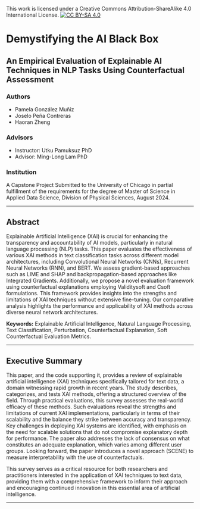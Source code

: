 This work is licensed under a Creative Commons Attribution-ShareAlike 4.0 International License. 
[![CC BY-SA 4.0](https://licensebuttons.net/l/by-sa/4.0/88x31.png)](http://creativecommons.org/licenses/by-sa/4.0/)


# Demystifying the AI Black Box

## An Empirical Evaluation of Explainable AI Techniques in NLP Tasks Using Counterfactual Assessment

### Authors
- Pamela González Muñiz
- Joselo Peña Contreras
- Haoran Zheng

### Advisors
- Instructor: Utku Pamuksuz PhD
- Advisor: Ming-Long Lam PhD

### Institution
A Capstone Project Submitted to the University of Chicago in partial fulfillment of the requirements for the degree of Master of Science in Applied Data Science, Division of Physical Sciences, August 2024.

---

## Abstract
Explainable Artificial Intelligence (XAI) is crucial for enhancing the transparency and accountability of AI models, particularly in natural language processing (NLP) tasks. This paper evaluates the effectiveness of various XAI methods in text classification tasks across different model architectures, including Convolutional Neural Networks (CNNs), Recurrent Neural Networks (RNN), and BERT. We assess gradient-based approaches such as LIME and SHAP and backpropagation-based approaches like Integrated Gradients. Additionally, we propose a novel evaluation framework using counterfactual explanations employing Validitysoft and Csoft formulations. This framework provides insights into the strengths and limitations of XAI techniques without extensive fine-tuning. Our comparative analysis highlights the performance and applicability of XAI methods across diverse neural network architectures.

**Keywords:** Explainable Artificial Intelligence, Natural Language Processing, Text Classification, Perturbation, Counterfactual Explanation, Soft Counterfactual Evaluation Metrics.

---

## Executive Summary
This paper, and the code supporting it, provides a review of explainable artificial intelligence (XAI) techniques specifically tailored for text data, a domain witnessing rapid growth in recent years. The study describes, categorizes, and tests XAI methods, offering a structured overview of the field. Through practical evaluations, this survey assesses the real-world efficacy of these methods. Such evaluations reveal the strengths and limitations of current XAI implementations, particularly in terms of their scalability and the balance they strike between accuracy and transparency. Key challenges in deploying XAI systems are identified, with emphasis on the need for scalable solutions that do not compromise explanatory depth for performance. The paper also addresses the lack of consensus on what constitutes an adequate explanation, which varies among different user groups. Looking forward, the paper introduces a novel approach (SCENE) to measure interpretability with the use of counterfactuals.

This survey serves as a critical resource for both researchers and practitioners interested in the application of XAI techniques to text data, providing them with a comprehensive framework to inform their approach and encouraging continued innovation in this essential area of artificial intelligence.

---




